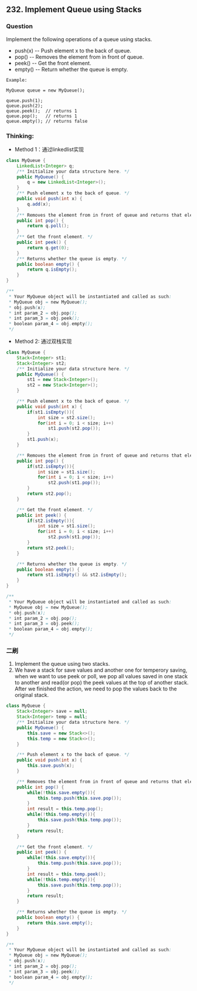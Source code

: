 ## 232. Implement Queue using Stacks

### Question
Implement the following operations of a queue using stacks.

* push(x) -- Push element x to the back of queue.
* pop() -- Removes the element from in front of queue.
* peek() -- Get the front element.
* empty() -- Return whether the queue is empty.


```
Example:

MyQueue queue = new MyQueue();

queue.push(1);
queue.push(2);
queue.peek();  // returns 1
queue.pop();   // returns 1
queue.empty(); // returns false
```

### Thinking:
* Method 1：通过linkedlist实现

```Java
class MyQueue {
    LinkedList<Integer> q;
    /** Initialize your data structure here. */
    public MyQueue() {
        q = new LinkedList<Integer>();
    }
    /** Push element x to the back of queue. */
    public void push(int x) {
        q.add(x);
    }
    /** Removes the element from in front of queue and returns that element. */
    public int pop() {
        return q.poll();
    }
    /** Get the front element. */
    public int peek() {
        return q.get(0);
    }
    /** Returns whether the queue is empty. */
    public boolean empty() {
        return q.isEmpty();
    }
}

/**
 * Your MyQueue object will be instantiated and called as such:
 * MyQueue obj = new MyQueue();
 * obj.push(x);
 * int param_2 = obj.pop();
 * int param_3 = obj.peek();
 * boolean param_4 = obj.empty();
 */
```

* Method 2: 通过双栈实现

```Java
class MyQueue {
    Stack<Integer> st1;
    Stack<Integer> st2;
    /** Initialize your data structure here. */
    public MyQueue() {
        st1 = new Stack<Integer>();
        st2 = new Stack<Integer>();
    }

    /** Push element x to the back of queue. */
    public void push(int x) {
        if(st1.isEmpty()){
            int size = st2.size();
            for(int i = 0; i < size; i++)
                st1.push(st2.pop());
        }
        st1.push(x);
    }

    /** Removes the element from in front of queue and returns that element. */
    public int pop() {
        if(st2.isEmpty()){
            int size = st1.size();
            for(int i = 0; i < size; i++)
                st2.push(st1.pop());
        }
        return st2.pop();
    }

    /** Get the front element. */
    public int peek() {
        if(st2.isEmpty()){
            int size = st1.size();
            for(int i = 0; i < size; i++)
                st2.push(st1.pop());
        }
        return st2.peek();
    }

    /** Returns whether the queue is empty. */
    public boolean empty() {
        return st1.isEmpty() && st2.isEmpty();
    }
}

/**
 * Your MyQueue object will be instantiated and called as such:
 * MyQueue obj = new MyQueue();
 * obj.push(x);
 * int param_2 = obj.pop();
 * int param_3 = obj.peek();
 * boolean param_4 = obj.empty();
 */
```

### 二刷
1. Implement the queue using two stacks.
2. We have a stack for save values and another one for temperory saving, when we want to use peek or poll, we pop all values saved in one stack to another and read(or pop) the peek values at the top of another stack. After we finished the action, we need to pop the values back to the original stack.
```Java
class MyQueue {
    Stack<Integer> save = null;
    Stack<Integer> temp = null;
    /** Initialize your data structure here. */
    public MyQueue() {
        this.save = new Stack<>();
        this.temp = new Stack<>();
    }

    /** Push element x to the back of queue. */
    public void push(int x) {
        this.save.push(x);
    }

    /** Removes the element from in front of queue and returns that element. */
    public int pop() {
        while(!this.save.empty()){
            this.temp.push(this.save.pop());
        }
        int result = this.temp.pop();
        while(!this.temp.empty()){
            this.save.push(this.temp.pop());
        }
        return result;
    }

    /** Get the front element. */
    public int peek() {
        while(!this.save.empty()){
            this.temp.push(this.save.pop());
        }
        int result = this.temp.peek();
        while(!this.temp.empty()){
            this.save.push(this.temp.pop());
        }
        return result;
    }

    /** Returns whether the queue is empty. */
    public boolean empty() {
        return this.save.empty();
    }
}

/**
 * Your MyQueue object will be instantiated and called as such:
 * MyQueue obj = new MyQueue();
 * obj.push(x);
 * int param_2 = obj.pop();
 * int param_3 = obj.peek();
 * boolean param_4 = obj.empty();
 */
```
